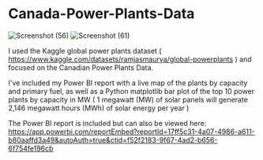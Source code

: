 # Canada-Power-Plants-Data

![Screenshot (56)](https://user-images.githubusercontent.com/45835546/194476405-827e3429-d59a-4991-8be4-980782668565.png)
![Screenshot (61)](https://user-images.githubusercontent.com/45835546/194476426-77fca3db-f59d-4e5c-96d3-fe490c60b4ed.png)

I used the Kaggle global power plants dataset ( https://www.kaggle.com/datasets/ramjasmaurya/global-powerplants )
and focused on the Canadian Power Plants Data.

I've included my Power BI report with a live map of the plants by capacity and primary fuel,
as well as a Python matplotlib bar plot of the top 10 power plants by capacity in MW
( 1 megawatt (MW) of solar panels will generate 2,146 megawatt hours (MWh) of solar energy per year )

The Power BI report is included but can also be viewed here:
https://app.powerbi.com/reportEmbed?reportId=17ff5c31-4a07-4986-a611-b80aaffd3a49&autoAuth=true&ctid=f52f2183-9f67-4ad2-b656-6f754fe196cb


